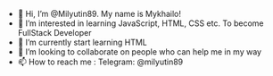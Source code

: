 - 👋 Hi, I’m @Milyutin89. My name is Mykhailo!
- 👀 I’m interested in learning JavaScript, HTML, CSS etc. To become FullStack Developer
- 🌱 I’m currently start learning HTML
- 💞️ I’m looking to collaborate on people who can help me in my way
- 📫 How to reach me : Telegram: @milyutin89

<!---
Milyutin89/Milyutin89 is a ✨ special ✨ repository because its `README.md` (this file) appears on your GitHub profile.
You can click the Preview link to take a look at your changes.
--->
